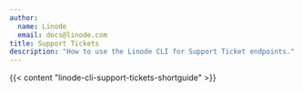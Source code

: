 ```yaml
---
author:
  name: Linode
  email: docs@linode.com
title: Support Tickets
description: "How to use the Linode CLI for Support Ticket endpoints."
---
```


{{< content "linode-cli-support-tickets-shortguide" >}}
